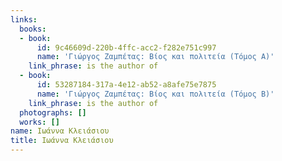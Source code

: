 ```yaml
---
links:
  books:
  - book:
      id: 9c46609d-220b-4ffc-acc2-f282e751c997
      name: 'Γιώργος Ζαμπέτας: Βίος και πολιτεία (Τόμος Α)'
    link_phrase: is the author of
  - book:
      id: 53287184-317a-4e12-ab52-a8afe75e7875
      name: 'Γιώργος Ζαμπέτας: Βίος και πολιτεία (Τόμος Β)'
    link_phrase: is the author of
  photographs: []
  works: []
name: Ιωάννα Κλειάσιου
title: Ιωάννα Κλειάσιου
---
```


